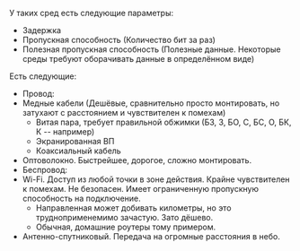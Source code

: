 У таких сред есть следующие параметры:
- Задержка
- Пропускная способность (Количество бит за раз)
- Полезная пропускная способность (Полезные данные. Некоторые среды требуют оборачивать данные в определённом виде)

Есть следующие:
- Провод:
- Медные кабели (Дешёвые, сравнительно просто монтировать, но затухают с расстоянием и чувствителен к помехам)
	- Витая пара, требует правильной обжимки (БЗ, З, БО, С, БС, О, БК, К -- например)
	- Экранированная ВП
	- Коаксиальный кабель
- Оптоволокно. Быстрейшее, дорогое, сложно монтировать.
- Беспровод:
- Wi-Fi. Доступ из любой точки в зоне действия. Крайне чувствителен к помехам. Не безопасен. Имеет ограниченную пропускную способность на подключение.
	- Направленная может добивать километры, но это трудноприменемимо зачастую. Зато дёшево.
	- Обычная, домашние роутеры тому примером.
- Антенно-спутниковый. Передача на огромные расстояния в небо.